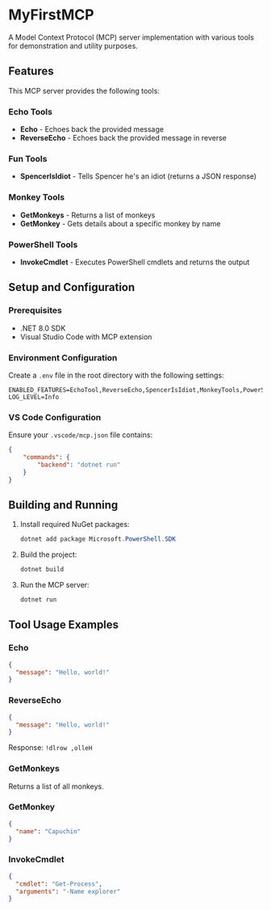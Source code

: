 # MyFirstMCP

A Model Context Protocol (MCP) server implementation with various tools for demonstration and utility purposes.

## Features

This MCP server provides the following tools:

### Echo Tools
- **Echo** - Echoes back the provided message
- **ReverseEcho** - Echoes back the provided message in reverse

### Fun Tools
- **SpencerIsIdiot** - Tells Spencer he's an idiot (returns a JSON response)

### Monkey Tools
- **GetMonkeys** - Returns a list of monkeys
- **GetMonkey** - Gets details about a specific monkey by name

### PowerShell Tools
- **InvokeCmdlet** - Executes PowerShell cmdlets and returns the output

## Setup and Configuration

### Prerequisites
- .NET 8.0 SDK
- Visual Studio Code with MCP extension

### Environment Configuration
Create a `.env` file in the root directory with the following settings:
```
ENABLED_FEATURES=EchoTool,ReverseEcho,SpencerIsIdiot,MonkeyTools,PowerShellTools
LOG_LEVEL=Info
```

### VS Code Configuration
Ensure your `.vscode/mcp.json` file contains:
```json
{
    "commands": {
        "backend": "dotnet run"
    }
}
```

## Building and Running

1. Install required NuGet packages:
   ```powershell
   dotnet add package Microsoft.PowerShell.SDK
   ```

2. Build the project:
   ```powershell
   dotnet build
   ```

3. Run the MCP server:
   ```powershell
   dotnet run
   ```

## Tool Usage Examples

### Echo
```json
{
  "message": "Hello, world!"
}
```

### ReverseEcho
```json
{
  "message": "Hello, world!"
}
```
Response: `!dlrow ,olleH`

### GetMonkeys
Returns a list of all monkeys.

### GetMonkey
```json
{
  "name": "Capuchin"
}
```

### InvokeCmdlet
```json
{
  "cmdlet": "Get-Process",
  "arguments": "-Name explorer"
}
```

